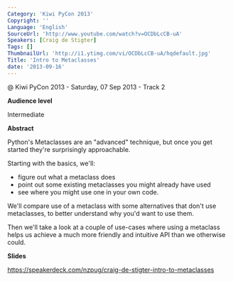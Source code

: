 ```yaml
---
Category: 'Kiwi PyCon 2013'
Copyright: ''
Language: 'English'
SourceUrl: 'http://www.youtube.com/watch?v=OCDbLcCB-uA'
Speakers: [Craig de Stigter]
Tags: []
ThumbnailUrl: 'http://i1.ytimg.com/vi/OCDbLcCB-uA/hqdefault.jpg'
Title: 'Intro to Metaclasses'
date: '2013-09-16'
---
```

@ Kiwi PyCon 2013 - Saturday, 07 Sep 2013 - Track 2

**Audience level**

Intermediate

**Abstract**

Python's Metaclasses are an "advanced" technique, but once you get started they're surprisingly approachable.

Starting with the basics, we'll:

* figure out what a metaclass does
* point out some existing metaclasses you might already have used
* see where you might use one in your own code.

We'll compare use of a metaclass with some alternatives that don't use metaclasses, to better understand why you'd want to use them.

Then we'll take a look at a couple of use-cases where using a metaclass helps us achieve a much more friendly and intuitive API than we otherwise could.

**Slides**

https://speakerdeck.com/nzpug/craig-de-stigter-intro-to-metaclasses